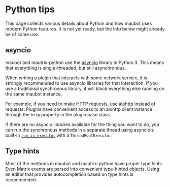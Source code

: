 # Python tips

This page collects various details about Python and how maubot uses modern
Python features. It is not yet ready, but the info below might already be of
some use.

## asyncio

maubot and mautrix-python use the [asyncio] library in Python 3. This means that
everything is single-threaded, but still asynchronous.

When writing a plugin that interacts with some network service, it is strongly
recommended to use asyncio libraries for that interaction. If you use a
traditional synchronous library, it will block everything else running on the
same maubot instance.

For example, if you need to make HTTP requests, use [aiohttp] instead of
requests. Plugins have convenient access to an aiohttp client instance through
the `http` property in the plugin base class.

If there are no asyncio libraries available for the thing you want to do, you
can run the synchronous methods in a separate thread using asyncio's built-in
[`run_in_executor`] with a `ThreadPoolExecutor`.

[asyncio]: https://docs.python.org/3/library/asyncio.html
[aiohttp]: https://github.com/aio-libs/aiohttp
[`run_in_executor`]: https://docs.python.org/3/library/asyncio-eventloop.html#executing-code-in-thread-or-process-pools

## Type hints

Most of the methods in maubot and mautrix-python have proper type hints. Even
Matrix events are parsed into convenient type-hinted objects. Using an editor
that provides autocompletion based on type hints is recommended.
